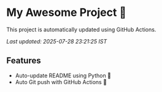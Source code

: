 # My Awesome Project 🚀

This project is automatically updated using GitHub Actions.

_Last updated: 2025-07-28 23:21:25 IST_

## Features
- Auto-update README using Python 🐍
- Auto Git push with GitHub Actions 🤖
